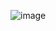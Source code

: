 ![image](https://github.com/raphaelaugustb/cstock.io/assets/66183690/afe65152-a23a-490c-8587-0ba8646e87bf)

